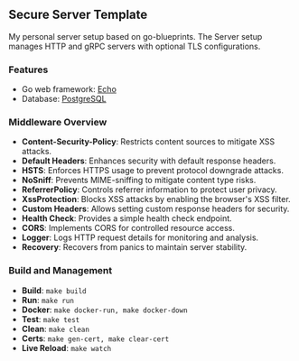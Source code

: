 ## Secure Server Template

My personal server setup based on go-blueprints. The Server setup manages HTTP and gRPC servers with optional TLS configurations.

### Features
- Go web framework: [Echo](https://github.com/labstack/echo)
- Database: [PostgreSQL](https://www.postgresql.org/)

### Middleware Overview

- **Content-Security-Policy**: Restricts content sources to mitigate XSS attacks.
- **Default Headers**: Enhances security with default response headers.
- **HSTS**: Enforces HTTPS usage to prevent protocol downgrade attacks.
- **NoSniff**: Prevents MIME-sniffing to mitigate content type risks.
- **ReferrerPolicy**: Controls referrer information to protect user privacy.
- **XssProtection**: Blocks XSS attacks by enabling the browser's XSS filter.
- **Custom Headers**: Allows setting custom response headers for security.
- **Health Check**: Provides a simple health check endpoint.
- **CORS**: Implements CORS for controlled resource access.
- **Logger**: Logs HTTP request details for monitoring and analysis.
- **Recovery**: Recovers from panics to maintain server stability.

### Build and Management
- **Build**: `make build`
- **Run**: `make run`
- **Docker**: `make docker-run, make docker-down`
- **Test**: `make test`
- **Clean**: `make clean`
- **Certs**: `make gen-cert, make clear-cert`
- **Live Reload**: `make watch`